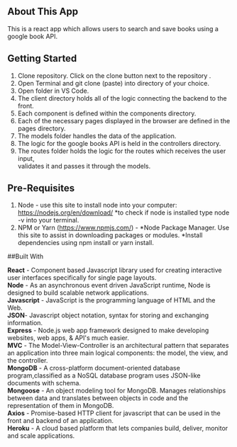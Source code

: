 
## About This App

This is a react app which allows users to search and save books using a google book API.

## Getting Started 

1. Clone repository. Click on the clone button next to the repository .<br>
2. Open Terminal and git clone (paste) into directory of your choice.<br>
3. Open folder in VS Code.<br>
4. The client directory holds all of the logic connecting the backend to the front.<br>
5. Each component is defined within the components directory.<br>
6. Each of the necessary pages displayed in the browser are defined in the pages directory.<br>
7. The models folder handles the data of the application.<br>
8. The logic for the google books API is held in the controllers directory.<br>
9. The routes folder holds the logic for the routes which receives the user input,<br>
   validates it and passes it through the models.<br>


## Pre-Requisites

1. Node - use this site to install node into your computer: https://nodejs.org/en/download/ *to check if node is installed type node -v into your terminal.<br>
2. NPM or Yarn (https://www.npmjs.com/) - *Node Package Manager. Use this site to assist in downloading packages or modules.
*Install dependencies using npm install or yarn install.

##Built With

**React** - Component based Javascript library used for creating interactive user interfaces specifically for single page layouts.<br>
**Node** - As an asynchronous event driven JavaScript runtime, Node is designed to build scalable network applications.<br>
**Javascript** - JavaScript is the programming language of HTML and the Web.<br>
**JSON**- Javascript object notation, syntax for storing and exchanging information.<br>
**Express** - Node.js web app framework designed to make developing websites, web apps, & API's much easier.<br>
**MVC** - The Model-View-Controller is an architectural pattern that separates an application into three main logical components: the             model, the view, and the controller.<br>
**MongoDB** - A cross-platform document-oriented database program,classified as a NoSQL database program uses JSON-like documents with                 schema.<br>
**Mongoose** - An object modeling tool for MongoDB. Manages relationships between data and translates between objects in code and the                  representation of them in MongoDB.<br>
**Axios** - Promise-based HTTP client for javascript that can be used in the front and backend of an application.<br>
**Heroku** - A cloud based platform that lets companies build, deliver, monitor and scale applications.<br>
